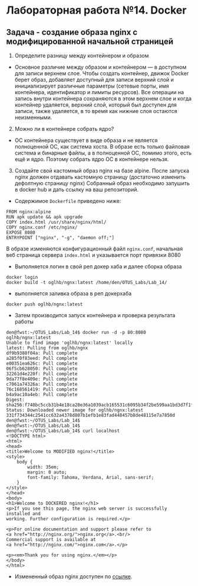 # Лабораторная работа №14. Docker

## Задача - cоздание образа nginx с модифицированной начальной страницей

1. Определите разницу между контейнером и образом

* Основное различие между образом и контейнером — в доступном для записи верхнем слое. Чтобы создать контейнер, движок Docker берет образ, добавляет доступный для записи верхний слой и инициализирует различные параметры (сетевые порты, имя контейнера, идентификатор и лимиты ресурсов). Все операции на запись внутри контейнера сохраняются в этом верхнем слое и когда контейнер удаляется, верхний слой, который был доступен для записи, также удаляется, в то время как нижние слоя остаются неизменными.

2. Можно ли в контейнере собрать ядро?

* ОС контейнера существует в виде образа и не является полноценной ОС, как система хоста. В образе есть только файловая система и бинарные файлы, а в полноценной ОС, помимо этого, есть ещё и ядро. Поэтому собрать ядро ОС в контейнере нельзя.

3. Создайте свой кастомный образ nginx на базе alpine. После запуска nginx должен отдавать кастомную страницу (достаточно изменить дефолтную страницу nginx) Собранный образ необходимо запушить в docker hub и дать ссылку на ваш репозиторий.

* Содержимое ```Dockerfile``` приведено ниже:

```
FROM nginx:alpine
RUN apk update && apk upgrade
COPY index.html /usr/share/nginx/html/
COPY nginx.conf /etc/nginx/
EXPOSE 8080
ENTRYPOINT ["nginx", "-g", "daemon off;"]
```

В образе изменяются конфигурационный файл ```nginx.conf```, начальная веб страница сервера ```index.html``` и указывается порт привязки 8080

* Выполняется логин в свой реп докер хаба и далее сборка образа

```
docker login
docker build -t oglhb/ngnx:latest /home/den/OTUS_Labs/Lab_14/
```
* выполняется заливка образа в реп докерхаба

```
docker push oglhb/ngnx:latest
```

* Затем производится запуск контейнера и проверка результата работы
```
den@fwst:~/OTUS_Labs/Lab_14$ docker run -d -p 80:8080 oglhb/ngnx:latest
Unable to find image 'oglhb/ngnx:latest' locally
latest: Pulling from oglhb/ngnx
df9b9388f04a: Pull complete
a285f0f83eed: Pull complete
e00351ea626c: Pull complete
06f5cb628050: Pull complete
32261d4e220f: Pull complete
9da77f8e409e: Pull complete
c7061a74326a: Pull complete
76c168561419: Pull complete
b4a9ac10a4eb: Pull complete
Digest: sha256:f740bc5ccb31b4e18ca28e36a1039acb165531c6095b34f2be599aa1bd3d7f1f
Status: Downloaded newer image for oglhb/ngnx:latest
331f734344c2541cc632a4378d807b1efb1e83fad448457b8de48115e7a7850d
den@fwst:~/OTUS_Labs/Lab_14$
den@fwst:~/OTUS_Labs/Lab_14$
den@fwst:~/OTUS_Labs/Lab_14$ curl localhost
<!DOCTYPE html>
<html>
<head>
<title>Welcome to MODIFIED nginx!</title>
<style>
    body {
        width: 35em;
        margin: 0 auto;
        font-family: Tahoma, Verdana, Arial, sans-serif;
    }
</style>
</head>
<body>
<h1>Welcome to DOCKERED nginx!</h1>
<p>If you see this page, the nginx web server is successfully installed and
working. Further configuration is required.</p>

<p>For online documentation and support please refer to
<a href="http://nginx.org/">nginx.org</a>.<br/>
Commercial support is available at
<a href="http://nginx.com/">nginx.com</a>.</p>

<p><em>Thank you for using nginx.</em></p>
</body>
</html>
```

* Измененный образ nginx доступен по [ссылке](https://hub.docker.com/repository/docker/oglhb/ngnx).

